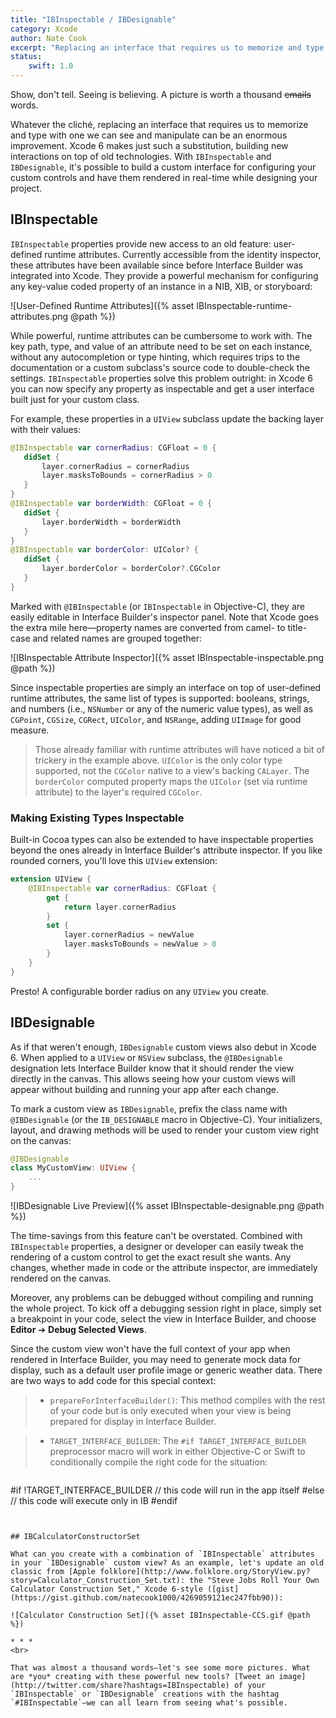 ```yaml
---
title: "IBInspectable / IBDesignable"
category: Xcode
author: Nate Cook
excerpt: "Replacing an interface that requires us to memorize and type with one we can see and manipulate can be a enormous improvement. With `IBInspectable` and `IBDesignable`, Xcode 6 makes just such a substitution, building new interactions on top of old technologies."
status:
    swift: 1.0
---
```


Show, don't tell. Seeing is believing. A picture is worth a thousand <del>emails</del> words. 

Whatever the cliché, replacing an interface that requires us to memorize and type with one we can see and manipulate can be an enormous improvement. Xcode 6 makes just such a substitution, building new interactions on top of old technologies. With `IBInspectable` and `IBDesignable`, it's possible to build a custom interface for configuring your custom controls and have them rendered in real-time while designing your project.


## IBInspectable

`IBInspectable` properties provide new access to an old feature: user-defined runtime attributes. Currently accessible from the identity inspector, these attributes have been available since before Interface Builder was integrated into Xcode. They provide a powerful mechanism for configuring any key-value coded property of an instance in a NIB, XIB, or storyboard:

![User-Defined Runtime Attributes]({% asset IBInspectable-runtime-attributes.png @path %})

While powerful, runtime attributes can be cumbersome to work with. The key path, type, and value of an attribute need to be set on each instance, without any autocompletion or type hinting, which requires trips to the documentation or a custom subclass's source code to double-check the settings. `IBInspectable` properties solve this problem outright: in Xcode 6 you can now specify any property as inspectable and get a user interface built just for your custom class.

For example, these properties in a `UIView` subclass update the backing layer with their values:

````swift
@IBInspectable var cornerRadius: CGFloat = 0 {
   didSet {
       layer.cornerRadius = cornerRadius
       layer.masksToBounds = cornerRadius > 0
   }
}
@IBInspectable var borderWidth: CGFloat = 0 {
   didSet {
       layer.borderWidth = borderWidth
   }
}
@IBInspectable var borderColor: UIColor? {
   didSet {
       layer.borderColor = borderColor?.CGColor
   }
}
````

Marked with `@IBInspectable` (or `IBInspectable` in Objective-C), they are easily editable in Interface Builder's inspector panel. Note that Xcode goes the extra mile here—property names are converted from camel- to title-case and related names are grouped together:

![IBInspectable Attribute Inspector]({% asset IBInspectable-inspectable.png @path %})

Since inspectable properties are simply an interface on top of user-defined runtime attributes, the same list of types is supported: booleans, strings, and numbers (i.e., `NSNumber` or any of the numeric value types), as well as `CGPoint`, `CGSize`, `CGRect`, `UIColor`, and `NSRange`, adding `UIImage` for good measure.

> Those already familiar with runtime attributes will have noticed a bit of trickery in the example above. `UIColor` is the only color type supported, not the `CGColor` native to a view's backing `CALayer`. The `borderColor` computed property maps the `UIColor` (set via runtime attribute) to the layer's required `CGColor`.

### Making Existing Types Inspectable

Built-in Cocoa types can also be extended to have inspectable properties beyond the ones already in Interface Builder's attribute inspector. If you like rounded corners, you'll love this `UIView` extension:

````swift
extension UIView {
    @IBInspectable var cornerRadius: CGFloat {
        get {
            return layer.cornerRadius
        }
        set {
            layer.cornerRadius = newValue
            layer.masksToBounds = newValue > 0
        }
    }
}
````

Presto! A configurable border radius on any `UIView` you create.


## IBDesignable

As if that weren't enough, `IBDesignable` custom views also debut in Xcode 6. When applied to a `UIView` or `NSView` subclass, the `@IBDesignable` designation lets Interface Builder know that it should render the view directly in the canvas. This allows seeing how your custom views will appear without building and running your app after each change.

To mark a custom view as `IBDesignable`, prefix the class name with `@IBDesignable` (or the `IB_DESIGNABLE` macro in Objective-C). Your initializers, layout, and drawing methods will be used to render your custom view right on the canvas:

````swift
@IBDesignable
class MyCustomView: UIView {
    ...
}
````

![IBDesignable Live Preview]({% asset IBInspectable-designable.png @path %})

The time-savings from this feature can't be overstated. Combined with `IBInspectable` properties, a designer or developer can easily tweak the rendering of a custom control to get the exact result she wants. Any changes, whether made in code or the attribute inspector, are immediately rendered on the canvas.

Moreover, any problems can be debugged without compiling and running the whole project. To kick off a debugging session right in place, simply set a breakpoint in your code, select the view in Interface Builder, and choose **Editor** ➔ **Debug Selected Views**.

Since the custom view won't have the full context of your app when rendered in Interface Builder, you may need to generate mock data for display, such as a default user profile image or generic weather data. There are two ways to add code for this special context:

> - `prepareForInterfaceBuilder()`: This method compiles with the rest of your code but is only executed when your view is being prepared for display in Interface Builder.

> - `TARGET_INTERFACE_BUILDER`: The `#if TARGET_INTERFACE_BUILDER` preprocessor macro will work in either Objective-C or Swift to conditionally compile the right code for the situation:

> ````swift
#if !TARGET_INTERFACE_BUILDER
    // this code will run in the app itself
#else
    // this code will execute only in IB
#endif
````


## IBCalculatorConstructorSet

What can you create with a combination of `IBInspectable` attributes in your `IBDesignable` custom view? As an example, let's update an old classic from [Apple folklore](http://www.folklore.org/StoryView.py?story=Calculator_Construction_Set.txt): the "Steve Jobs Roll Your Own Calculator Construction Set," Xcode 6-style ([gist](https://gist.github.com/natecook1000/4269059121ec247fbb90)):

![Calculator Construction Set]({% asset IBInspectable-CCS.gif @path %})

* * *
<br>

That was almost a thousand words—let's see some more pictures. What are *you* creating with these powerful new tools? [Tweet an image](http://twitter.com/share?hashtags=IBInspectable) of your `IBInspectable` or `IBDesignable` creations with the hashtag `#IBInspectable`—we can all learn from seeing what's possible.
